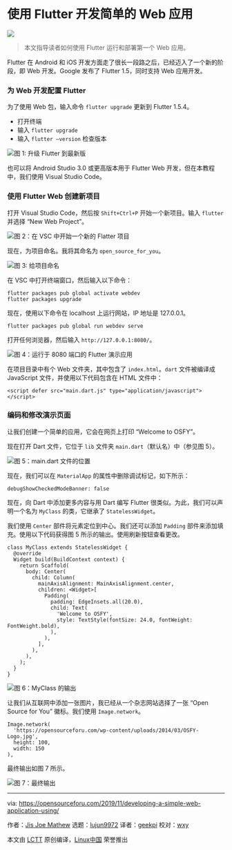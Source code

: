 [#]: collector: (lujun9972)
[#]: translator: (geekpi)
[#]: reviewer: (wxy)
[#]: publisher: (wxy)
[#]: url: (https://linux.cn/article-11604-1.html)
[#]: subject: (Developing a Simple Web Application Using Flutter)
[#]: via: (https://opensourceforu.com/2019/11/developing-a-simple-web-application-using/)
[#]: author: (Jis Joe Mathew https://opensourceforu.com/author/jis-joe/)

使用 Flutter 开发简单的 Web 应用
======

![][2]

> 本文指导读者如何使用 Flutter 运行和部署第一个 Web 应用。

Flutter 在 Android 和 iOS 开发方面走了很长一段路之后，已经迈入了一个新的阶段，即 Web 开发。Google 发布了 Flutter 1.5，同时支持 Web 应用开发。

### 为 Web 开发配置 Flutter

为了使用 Web 包，输入命令 `flutter upgrade` 更新到 Flutter 1.5.4。

  * 打开终端
  * 输入 `flutter upgrade`
  * 输入 `flutter –version` 检查版本


![图 1: 升级 Flutter 到最新版][3]

也可以将 Android Studio 3.0 或更高版本用于 Flutter Web 开发，但在本教程中，我们使用 Visual Studio Code。

### 使用 Flutter Web 创建新项目

打开 Visual Studio Code，然后按 `Shift+Ctrl+P` 开始一个新项目。输入 `flutter` 并选择 “New Web Project”。

![图 2：在 VSC 中开始一个新的 Flatter 项目][4]

现在，为项目命名。我将其命名为 `open_source_for_you`。

![图 3: 给项目命名][5]

在 VSC 中打开终端窗口，然后输入以下命令：

```
flutter packages pub global activate webdev
flutter packages upgrade
```

现在，使用以下命令在 localhost 上运行网站，IP 地址是 127.0.0.1。

```
flutter packages pub global run webdev serve
```

打开任何浏览器，然后输入 `http://127.0.0.1:8080/`。


![图 4：运行于 8080 端口的 Flutter 演示应用][6]

在项目目录中有个 Web 文件夹，其中包含了 `index.html`。`dart` 文件被编译成 JavaScript 文件，并使用以下代码包含在 HTML 文件中：

```
<script defer src="main.dart.js" type="application/javascript"></script>
```

### 编码和修改演示页面

让我们创建一个简单的应用，它会在网页上打印 “Welcome to OSFY”。

现在打开 Dart 文件，它位于 `lib` 文件夹 `main.dart`（默认名）中（参见图 5）。

![图 5：main.dart 文件的位置][7]

现在，我们可以在 `MaterialApp` 的属性中删除调试标记，如下所示：

```
debugShowCheckedModeBanner: false
```

现在，向 Dart 中添加更多内容与用 Dart 编写 Flutter 很类似。为此，我们可以声明一个名为 `MyClass` 的类，它继承了 `StatelessWidget`。

我们使用 `Center` 部件将元素定位到中心。我们还可以添加 `Padding` 部件来添加填充。使用以下代码获得图 5 所示的输出。使用刷新按钮查看更改。

```
class MyClass extends StatelessWidget {
  @override
  Widget build(BuildContext context) {
    return Scaffold(
      body: Center(
        child: Column(
          mainAxisAlignment: MainAxisAlignment.center,
          children: <Widget>[
            Padding(
              padding: EdgeInsets.all(20.0),
              child: Text(
                'Welcome to OSFY',
                style: TextStyle(fontSize: 24.0, fontWeight: FontWeight.bold),
              ),
            ),
          ],
        ),
      ),
    );
  }
}
```

![图 6：MyClass 的输出][8]

让我们从互联网中添加一张图片，我已经从一个杂志网站选择了一张 “Open Source for You” 徽标。我们使用 `Image.network`。

```
Image.network(
  'https://opensourceforu.com/wp-content/uploads/2014/03/OSFY-Logo.jpg',
  height: 100,
  width: 150
),
```

最终输出如图 7 所示。

![图 7：最终输出][9]

--------------------------------------------------------------------------------

via: https://opensourceforu.com/2019/11/developing-a-simple-web-application-using/

作者：[Jis Joe Mathew][a]
选题：[lujun9972][b]
译者：[geekpi](https://github.com/geekpi)
校对：[wxy](https://github.com/wxy)

本文由 [LCTT](https://github.com/LCTT/TranslateProject) 原创编译，[Linux中国](https://linux.cn/) 荣誉推出

[a]: https://opensourceforu.com/author/jis-joe/
[b]: https://github.com/lujun9972
[1]: https://i1.wp.com/opensourceforu.com/wp-content/uploads/2019/11/Screenshot-from-2019-11-15-16-20-30.png
[2]: https://i1.wp.com/opensourceforu.com/wp-content/uploads/2019/11/Screenshot-from-2019-11-15-16-20-30.png
[3]: https://i0.wp.com/opensourceforu.com/wp-content/uploads/2019/11/Figure-1-Upgrading-Flutter-to-the-latest-version.jpg
[4]: https://i0.wp.com/opensourceforu.com/wp-content/uploads/2019/11/Figure-2-Starting-a-new-Flutter-Web-project-in-VSC.jpg
[5]: https://i2.wp.com/opensourceforu.com/wp-content/uploads/2019/11/Figure-3-Naming-the-project.jpg
[6]: https://i0.wp.com/opensourceforu.com/wp-content/uploads/2019/11/Figure-4-The-Flutter-demo-application-running-on-port-8080.jpg
[7]: https://i2.wp.com/opensourceforu.com/wp-content/uploads/2019/11/Figure-5-Location-of-main.dart-file.jpg
[8]: https://i2.wp.com/opensourceforu.com/wp-content/uploads/2019/11/Figure-6-Output-of-MyClass.jpg
[9]: https://i0.wp.com/opensourceforu.com/wp-content/uploads/2019/11/Figure-7-Final-output.jpg
[10]: https://secure.gravatar.com/avatar/64db0e07799ae14fd1b51d0633db6593?s=100&r=g
[11]: https://opensourceforu.com/author/jis-joe/
[12]: mailto:jisjoemathew@gmail.com
[13]: https://opensourceforu.com/wp-content/uploads/2019/11/assoc.png
[14]: https://feedburner.google.com/fb/a/mailverify?uri=LinuxForYou&loc=en_US
